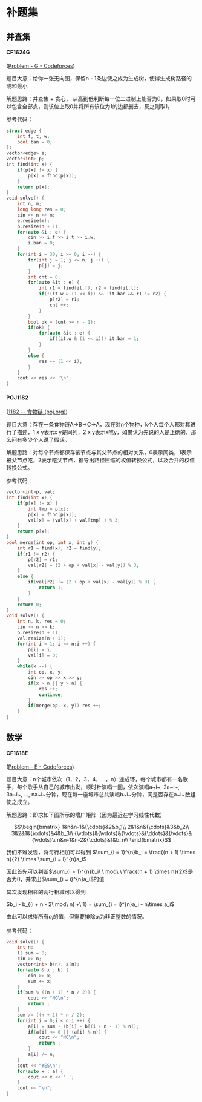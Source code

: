 <head>
    <script src="https://cdn.mathjax.org/mathjax/latest/MathJax.js?config=TeX-AMS-MML_HTMLorMML" type="text/javascript"></script>
    <script type="text/x-mathjax-config">
        MathJax.Hub.Config({
            tex2jax: {
            skipTags: ['script', 'noscript', 'style', 'textarea', 'pre'],
            inlineMath: [['$','$']]
            }
        });
    </script>
</head>

# 补题集

## 并查集

#### CF1624G

([Problem - G - Codeforces](https://codeforces.com/contest/1624/problem/G))

题目大意：给你一张无向图，保留n - 1条边使之成为生成树，使得生成树路径的或和最小

解题思路：并查集 + 贪心， 从高到低判断每一位二进制上能否为0，如果取0时可以包含全部点，则该位上取0并将所有该位为1的边都删去，反之则取1。

参考代码：

```cpp
struct edge {
    int f, t, w;
    bool ban = 0;
};
vector<edge> e;
vector<int> p;
int find(int x) {
	if(p[x] != x) {
		p[x] = find(p[x]);
    }
	return p[x];
}
void solve() {
	int n, m;
    long long res = 0;
    cin >> n >> m;
    e.resize(m);
    p.resize(n + 1);
    for(auto &i : e) {
		cin >> i.f >> i.t >> i.w;
        i.ban = 0;
    }
    for(int i = 30; i >= 0; i --) {
		for(int j = 1; j <= n; j ++) {
            p[j] = j;
        }
		int cnt = 0;
        for(auto &it : e) {
            int r1 = find(it.f), r2 = find(it.t);
            if(!(it.w & (1 << i)) && !it.ban && r1 != r2) {
                p[r2] = r1;
                cnt ++;
            }
        }
        bool ok = (cnt >= n - 1);
        if(ok) {
            for(auto &it : e) {
                if((it.w & (1 << i))) it.ban = 1;
            }
        }
        else {
            res += (1 << i);
        }
    }
    cout << res << '\n';
}
```

#### POJ1182

([1182 -- 食物链 (poj.org)](http://poj.org/problem?id=1182))

题目大意：存在一条食物链A->B->C->A，现在对n个物种，k个人每个人都对其进行了描述，1 x y表示x y是同列，2 x y表示x吃y，如果认为先说的人是正确的，那么问有多少个人说了假话。

解题思路：对每个节点都保存该节点与其父节点的相对关系，0表示同类，1表示被父节点吃，2表示吃父节点，推导出路径压缩的权值转换公式，以及合并的权值转换公式。

参考代码：

```cpp
vector<int>p, val;
int find(int x) {
    if(p[x] != x) {
		int tmp = p[x];
        p[x] = find(p[x]);
        val[x] = (val[x] + val[tmp] ) % 3;
    }
    return p[x];
}
bool merge(int op, int x, int y) {
	int r1 = find(x), r2 = find(y);
    if(r1 != r2) {
		p[r2] = r1;
        val[r2] = (2 + op + val[x] - val[y]) % 3;
    }
    else {
		if(val[r2] != (2 + op + val[x] - val[y]) % 3) {
            return 1;
        }
    }
    return 0;
}
void solve() {
    int n, k, res = 0;
    cin >> n >> k;
    p.resize(n + 1);
    val.resize(n + 1);
    for(int i = 1; i <= n;i ++) {
		p[i] = i;
        val[i] = 0;
    }
    while(k --) {
        int op, x, y;
        cin >> op >> x >> y;
        if(x > n || y > n) {
			res ++;
            continue;
        }
        if(merge(op, x, y)) res ++;
    }
}
```

## 数学

#### CF1618E

([Problem - E - Codeforces](https://codeforces.com/contest/1618/problem/E))

题目大意：n个城市依次（1，2，3，4，...，n）连成环，每个城市都有一名歌手，每个歌手从自己的城市出发，顺时针演唱一圈，依次演唱a~i~, 2a~i~, 3a~i~, ..., na~i~分钟，现在每一座城市总共演唱b~i~分钟，问是否存在a~i~数组使之成立。

解题思路：即求如下图所示的增广矩阵（因为最近在学习线性代数）

$$\begin{bmatrix}
1&n&n-1&{\cdots}&2&b_1\\
2&1&n&{\cdots}&3&b_2\\
3&2&1&{\cdots}&4&b_3\\
{\vdots}&{\vdots}&{\vdots}&{\ddots}&{\vdots}&{\vdots}\\
n&n-1&n-2&{\cdots}&1&b_n\\
\end{bmatrix}$$

我们不难发现，将每行相加可以得到
$\sum_{i = 1}^{n}b_i = \frac{(n + 1)  \times n}{2} \times \sum_{i = i}^{n}a_i$

因此首先可以判断$\sum_{i = 1}^{n}b_i\ \  mod\ \ \frac{(n + 1)  \times n}{2}$是否为0，并求出$\sum_{i = i}^{n}a_i$的值

其次发现相邻的两行相减可以得到

$b_i - b_{(i + n - 2\ mod\ n) +\ 1} = \sum_{i = i}^{n}a_i - n\times a_i$

由此可以求得所有$a_i$的值，但需要排除$a_i$为非正整数的情况。

参考代码：

```cpp
void solve() {
	int n;
    ll sum = 0;
    cin >> n;
    vector<int> b(n), a(n);
    for(auto & x : b) {
        cin >> x;
        sum += x;
    }
    if(sum % ((n + 1) * n / 2)) {
        cout << "NO\n";
        return ;
    }
    sum /= ((n + 1) * n / 2);
    for(int i = 0;i < n;i ++) {
        a[i] = sum - (b[i] - b[(i + n - 1) % n]);
        if(a[i] <= 0 || (a[i] % n)) {
			cout << "NO\n";
        	return ;
        }
        a[i] /= n;
    }
    cout << "YES\n";
    for(auto x : a) {
		cout << x << ' ';
    }
    cout << "\n";
}
```



